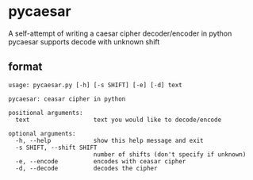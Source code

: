 # pycaesar
A self-attempt of writing a caesar cipher decoder/encoder in python
pycaesar supports decode with unknown shift

## format
```
usage: pycaesar.py [-h] [-s SHIFT] [-e] [-d] text

pycaesar: ceasar cipher in python

positional arguments:
  text                  text you would like to decode/encode

optional arguments:
  -h, --help            show this help message and exit
  -s SHIFT, --shift SHIFT
                        number of shifts (don't specify if unknown)
  -e, --encode          encodes with ceasar cipher
  -d, --decode          decodes the cipher
```

